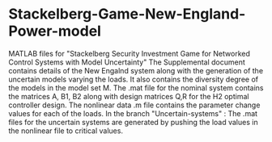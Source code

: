 # Stackelberg-Game-New-England-Power-model
MATLAB files for "Stackelberg Security Investment Game for Networked Control Systems with Model Uncertainty"
The Supplemental document contains details of the New Engalnd system along with the generation of the uncertain models varying the loads. It also contains the diversity degree of the models in the model set M. 
The .mat file for the nominal system contains the matrices A, B1, B2 along with design matrices Q,R for the H2 optimal controller design.
The nonlinear data .m file contains the parameter change values for each of the loads.
In the branch "Uncertain-systems"  : The .mat files for the uncertain systems are generated by pushing the load values in the nonlinear file to critical values. 

